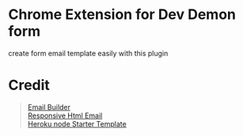 # Chrome Extension for Dev Demon form  

create form email template easily with this plugin  

# Credit  
> [Email Builder](https://github.com/Email-builder/email-builder-core)  
> [Responsive Html Email](https://github.com/Wtower/responsive-html-email-template)  
> [Heroku node Starter Template](https://github.com/heroku/node-js-getting-started.git)  
